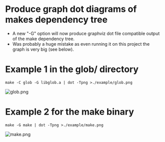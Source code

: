 # Produce graph dot diagrams of makes dependency tree
* A new "-G" option will now produce graphviz dot file compatible output of the make dependency tree.
* Was probably a huge mistake as even running it on this project the graph is very big (see below).

# Example 1 in the glob/ directory
```
make -C glob -G libglob.a | dot -Tpng >./example/glob.png
```
![glob.png](https://rawgit.com/m-mullins/make_dot/master/examples/glob.png)
# Example 2 for the make binary
```
make -G make | dot -Tpng >./example/make.png
```
![make.png](https://rawgit.com/m-mullins/make_dot/master/examples/make.png)
